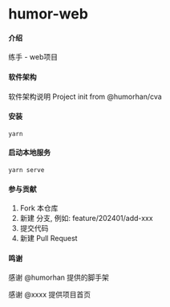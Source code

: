 # humor-web

#### 介绍

练手 - web项目

#### 软件架构

软件架构说明
Project init from @humorhan/cva

#### 安装

```
yarn
```

#### 启动本地服务

```
yarn serve
```

#### 参与贡献

1.  Fork 本仓库
2.  新建 分支, 例如: feature/202401/add-xxx
3.  提交代码
4.  新建 Pull Request

#### 鸣谢

感谢 @humorhan 提供的脚手架

感谢 @xxxx 提供项目首页
